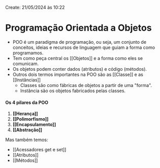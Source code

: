 Create: 21/05/2024 às 10:22

# **Programação Orientada a Objetos**

- POO é um paradigma de programação, ou seja, um conjunto de conceitos, ideias e recursos de linguagem que guiam a forma como programamos.
- Tem como peça central os [[Objetos]] e a forma como eles se comunicam.
- Os objetos podem conter dados (atributos) e código (métodos).
- Outros dois termos importantes na POO são as [[Classe]] e as [[Instâncias]]
	- Classes são como fábricas de objetos a partir de uma "forma".
	- Instância são os objetos fabricados pelas classes.

#### **Os 4 pilares da POO**
1. **[[Herança]]**
2. **[[Polimorfismo]]**
3. **[[Encapsulamento]]**
4. **[[Abstração]]**

Mas também temos:
- [[Acessadores get e set]]
- [[Atributos]]
- [[Métodos]]
